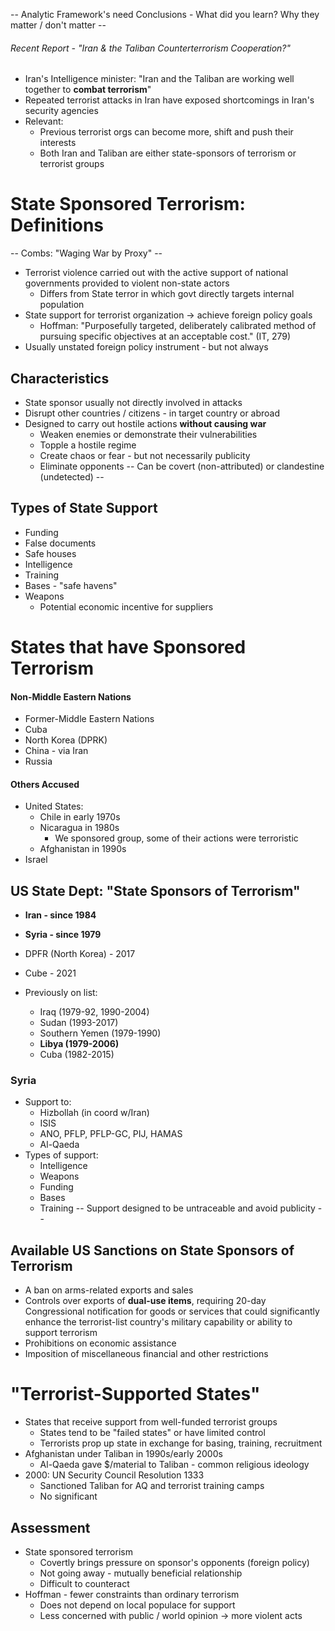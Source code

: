 -- Analytic Framework's need Conclusions - What did you learn? Why they matter / don't matter --

###### Recent Report - "Iran & the Taliban Counterterrorism Cooperation?"
- Iran's Intelligence minister: "Iran and the Taliban are working well together to **combat terrorism**"
- Repeated terrorist attacks in Iran have exposed shortcomings in Iran's security agencies
- Relevant:
	- Previous terrorist orgs can become more, shift and push their interests
	- Both Iran and Taliban are either state-sponsors of terrorism or terrorist groups

# State Sponsored Terrorism: Definitions
-- Combs: "Waging War by Proxy" --
- Terrorist violence carried out with the active support of national governments provided to violent non-state actors
	- Differs from State terror in which govt directly targets internal population
- State support for terrorist organization -> achieve foreign policy goals
	- Hoffman: "Purposefully targeted, deliberately calibrated method of pursuing specific objectives at an acceptable cost." (IT, 279)
- Usually unstated foreign policy instrument - but not always
## Characteristics
- State sponsor usually not directly involved in attacks
- Disrupt other countries / citizens - in target country or abroad
- Designed to carry out hostile actions **without causing war**
	- Weaken enemies or demonstrate their vulnerabilities
	- Topple a hostile regime
	- Create chaos or fear - but not necessarily publicity
	- Eliminate opponents
-- Can be covert (non-attributed) or clandestine (undetected) --

## Types of State Support
- Funding 
- False documents
- Safe houses
- Intelligence
- Training 
- Bases - "safe havens"
- Weapons
	- Potential economic incentive for suppliers

# States that have Sponsored Terrorism
#### Non-Middle Eastern Nations
- Former-Middle Eastern Nations
- Cuba
- North Korea (DPRK)
- China - via Iran
- Russia
#### Others Accused
- United States:
	- Chile in early 1970s
	- Nicaragua in 1980s
		- We sponsored group, some of their actions were terroristic
	- Afghanistan in 1990s
- Israel

## US State Dept: "State Sponsors of Terrorism"
- **Iran - since 1984**
- **Syria - since 1979**
- DPFR (North Korea) - 2017
- Cube - 2021

- Previously on list:
	- Iraq (1979-92, 1990-2004)
	- Sudan (1993-2017)
	- Southern Yemen (1979-1990)
	- **Libya (1979-2006)**
	- Cuba (1982-2015)

### Syria
- Support to:
	- Hizbollah (in coord w/Iran)
	- ISIS
	- ANO, PFLP, PFLP-GC, PIJ, HAMAS
	- Al-Qaeda
- Types of support:
	- Intelligence
	- Weapons
	- Funding
	- Bases
	- Training
-- Support designed to be untraceable and avoid publicity --

## Available US Sanctions on State Sponsors of Terrorism
- A ban on arms-related exports and sales
- Controls over exports of **dual-use items**, requiring 20-day Congressional notification for goods or services that could significantly enhance the terrorist-list country's military capability or ability to support terrorism
- Prohibitions on economic assistance
- Imposition of miscellaneous financial and other restrictions

# "Terrorist-Supported States"
- States that receive support from well-funded terrorist groups
	- States tend to be "failed states" or have limited control
	- Terrorists prop up state in exchange for basing, training, recruitment
- Afghanistan under Taliban in 1990s/early 2000s
	- Al-Qaeda gave $/material to Taliban - common religious ideology
- 2000: UN Security Council Resolution 1333
	- Sanctioned Taliban for AQ and terrorist training camps
	- No significant 

## Assessment
- State sponsored terrorism
	- Covertly brings pressure on sponsor's opponents (foreign policy)
	- Not going away - mutually beneficial relationship
	- Difficult to counteract
- Hoffman - fewer constraints than ordinary terrorism
	- Does not depend on local populace for support
	- Less concerned with public / world opinion -> more violent acts